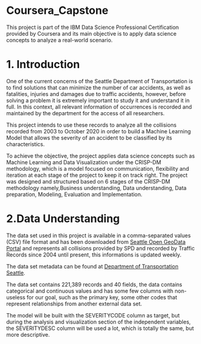 # Coursera_Capstone
<p> This project is part of the IBM Data Science Professional Certification provided by Coursera and its main objective is to apply data science concepts to analyze a real-world scenario. </p>

# 1. Introduction
<p>
One of the current concerns of the Seattle Department of Transportation is to find solutions that can minimize the number of car accidents, as well as fatalities, injuries and damages due to traffic accidents, however, before solving a problem it is extremely important to study it and understand it in full. In this context, all relevant information of occurrences is recorded and maintained by the department for the access of all researchers.

This project intends to use these records to analyze all the collisions recorded from 2003 to October 2020 in order to build a Machine Learning Model that allows the severity of an accident to be classified by its characteristics.
</p>

<p> To achieve the objective, the project applies data science concepts such as Machine Learning and Data Visualization under the CRISP-DM methodology, which is a model focused on communication, flexibility and iteration at each stage of the project to keep it on track right. The project was designed and structured based on 6 stages of the CRISP-DM methodology namely,Business understanding, Data understanding, Data preparation, Modeling, Evaluation and Implementation.</p>



# 2.Data Understanding

<p> The data set used in this project is available in a comma-separated values ​​(CSV) file format and has been downloaded from
 <a href="https://data-seattlecitygis.opendata.arcgis.com/datasets/5b5c745e0f1f48e7a53acec63a0022ab_0?geometry=-122.326%2C47.592%2C-122.318%2C47.594" target="_blank">Seattle Open GeoData Portal</a> and represents all collisions provided by SPD and recorded by Traffic Records since 2004 until present, this informations is updated weekly.
 </p>
<p> The data set metadata can be found at <a href="https://www.seattle.gov/Documents/Departments/SDOT/GIS/Collisions_OD.pdf" target="_blank"> Department of Transportation Seattle</a>.</p>

<p>The data set contains 221,389 records and 40 fields, the data contains categorical and continuous values and has some few columns with non-useless for our goal, such as the primary key, some other codes that represent relationships from another external data set.
</p>

<p>The model will be built with the SEVERITYCODE column as target, but during the analysis and visualization section of the independent variables, the SEVERITYDESC column will be used a lot, which is totally the same, but more descriptive.
</p>

